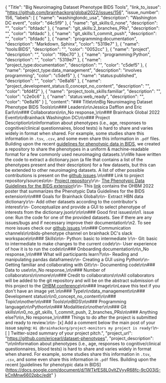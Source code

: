 {
  "Title": "Big Neuroimaging Dataset Phenotype BIDS Tools",
  "link_to_issue": "https://github.com/brainhackorg/global2022/issues/156",
  "issue_number": 156,
  "labels": [
    {
      "name": "washingtondc_usa",
      "description": "Washington DC event",
      "color": "d4c5f9"
    },
    {
      "name": "git_skills:0_none",
      "description": "",
      "color": "bfdadc"
    },
    {
      "name": "git_skills:2_branches_PRs",
      "description": "",
      "color": "bfdadc"
    },
    {
      "name": "git_skills:1_commit_push",
      "description": "",
      "color": "bfdadc"
    },
    {
      "name": "programming:documentation",
      "description": "Markdown, Sphinx",
      "color": "5319e7"
    },
    {
      "name": "tools:BIDS",
      "description": "",
      "color": "0052cc"
    },
    {
      "name": "project",
      "description": "",
      "color": "f9bc70"
    },
    {
      "name": "programming:Python",
      "description": "",
      "color": "5319e7"
    },
    {
      "name": "project_type:documentation",
      "description": "",
      "color": "c5def5"
    },
    {
      "name": "project_type:data_management",
      "description": "involves programming",
      "color": "c5def5"
    },
    {
      "name": "status:published",
      "description": "",
      "color": "0e8a16"
    },
    {
      "name": "project_development_status:0_concept_no_content",
      "description": "",
      "color": "bfd4f2"
    },
    {
      "name": "project_tools_skills:familiar",
      "description": "",
      "color": "c2e0c6"
    },
    {
      "name": "status:web_ready",
      "description": "",
      "color": "0e8a16"
    }
  ],
  "content": "### Title\n\nBig Neuroimaging Dataset Phenotype BIDS Tools\n\n### Leaders\n\nJessica Dafflon and Eric Earl\n\n### Collaborators\n\n_No response_\n\n### Brainhack Global 2022 Event\n\nBrainhack Washington DC\n\n### Project Description\n\nInformation about phenotypes (i.e., age, responses to cognitive/clinical questionnaires, blood tests) is hard to share and varies widely in format when shared. For example, some studies share this information in `.tsv`, `.csv`, and some even share this information in `.pdf` files. Building upon the recent [guidelines for phenotypic data in BIDS](https://docs.google.com/document/d/1WTkfES8L0vItZVyyR68fc-9cO03jS-kCnMnw6602pbc/edit#heading=h.4k1noo90gelw), we created a repository to share the phenotypes in a uniform & machine-readable format for a few commonly used neuroimaging datasets.\r\nWe have written the code to extract a dictionary.json (a file that contains a list of the phenotypes present and their description) for a few datasets, but this can be extended to other neuroimaging datasets. A list of other possible contributions is present on the [github issues](https://github.com/ericearl/dataset-phenotypes/issues).\n\n### Link to project repository/sources\n\n- [Project repository](https://github.com/ericearl/dataset-phenotypes)\r\n- [The Phenotypic Data Guidelines for the BIDS extension](https://docs.google.com/document/d/1WTkfES8L0vItZVyyR68fc-9cO03jS-kCnMnw6602pbc/edit#heading=h.gjdgxs)\r\n- This [link](https://osf.io/35sxv/) contains the OHBM 2022 poster that summarizes the Phenotypic Data Guidelines for the BIDS extension\n\n### Goals for Brainhack Global\n\n- Extract HBN data dictionary\r\n- Add other datasets according to the contributor's interest\r\n- Conceptualize and provide a GUI to select phenotype of interests from the dictionary.json\r\n\n\n### Good first issues\n\n1. issue one: Run the code for one of the provided datasets. See if there are any issues/bugs and if necessary improve their documentation\r\n2. To see more issues check our [github issues](https://github.com/ericearl/dataset-phenotypes/issues).\n\n### Communication channels\n\nbids-phenotype channel on brainhack DC's slack workspace\n\n### Skills\n\n- Python: basic to intermediate \r\n- Git: basic to intermediate to make changes to the current code\r\n- User experience of how it is to run the code\n\n### Onboarding documentation\n\n_No response_\n\n### What will participants learn?\n\n- Reading and manipulating pandas dataframes\r\n- Creating a GUI using Python\r\n- Getting familiar and collaborating with Git\r\n- Documenting code\n\n### Data to use\n\n_No response_\n\n### Number of collaborators\n\nmore\n\n### Credit to collaborators\n\nAll collaborators will be added to the git repository and will be on the abstract submission of this project to the [OHBM conference](https://www.humanbrainmapping.org/i4a/pages/index.cfm?pageid=4114)\n\n### Image\n\nLeave this text if you don't have an image yet.\n\n### Type\n\ndata_management\n\n### Development status\n\n0_concept_no_content\n\n### Topic\n\nother\n\n### Tools\n\nBIDS\n\n### Programming language\n\nPython\n\n### Modalities\n\nother\n\n### Git skills\n\n0_no_git_skills, 1_commit_push, 2_branches_PRs\n\n### Anything else?\n\n_No response_\n\n### Things to do after the project is submitted and ready to review.\n\n- [x] Add a comment below the main post of your issue saying: `Hi @brainhackorg/project-monitors my project is ready!`\n- [ ] Twitter-sized summary of your project pitch.",
  "project_url": "https://github.com/ericearl/dataset-phenotypes",
  "project_description": "\n\nInformation about phenotypes (i.e., age, responses to cognitive/clinical questionnaires, blood tests) is hard to share and varies widely in format when shared. For example, some studies share this information in `.tsv`, `.csv`, and some even share this information in `.pdf` files. Building upon the recent [guidelines for phenotypic data in BIDS](https://docs.google.com/document/d/1WTkfES8L0vItZVyyR68fc-9cO03jS-kCnMnw6602pbc/edit"
}